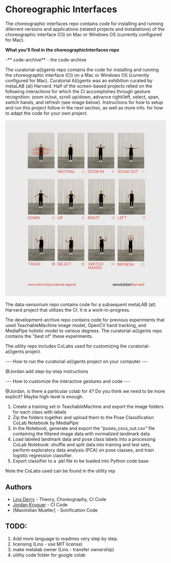 # Choreographic Interfaces

The choreographic interfaces repo contains code for installing and running diferrent versions and applications (related projects and installations) of the choreographic interface (CI) on Mac or Windows OS (currently configured for Mac). 

**What you'll find in the choreographicInterfaces repo**

-** code-archive** - the code-archive

The curatorial-a(i)gents repo contains the code for installing and running the choreographic interface (CI) on a Mac or Windows OS (currently configured for Mac). Curatorial A(i)gents was an exhibition curated by metaLAB (at) Harvard. Half of the screen-based projects relied on the following interactions for which the CI accomplishes through gesture recognition: zoom in/out, scroll up/down, advance right/left, select, span, switch hands, and refresh (see image below). Instructions for how to setup and run this project follow in the next section, as well as more info. for how to adapt the code for your own project.

![Interactive Gestures](/curatorial-a(i)gents/gestures.jpeg)

The data-sensorium repo contains code for a subsequent metaLAB (at) Harvard project that utilizes the CI. It is a work-in-progress.

The development-archive repo contains code for previous experiments that used TeachableMachine image model, OpenCV hand tracking, and MediaPipe holistic model to various degrees. The curatorial-a(i)gents repo contains the "best of" these experiments. 

The utility repo includes CoLabs used for customizing the curatorial-a(i)gents project.  

--- How to run the curatorial-a(i)gents project on your computer ---

@Jordan add step-by-step instructions

--- How to customize the interactive gestures and code ---

@Jordan, is there a particular colab for 4? Do you think we need to be more explicit? Maybe high-level is enough.

1. Create a training set in TeachableMachine and export the image folders for each class with labels
2. Zip the folders together and upload them to the Pose Classification CoLab Notebook by MediaPipe
3. In the Notebook, generate and export the “poses_csvs_out.csv” file containing the filtered image data with normalized landmark data
4. Load labeled landmark data and pose class labels into a processing CoLab Notebook: shuffle and split data into training and test sets, perform exploratory data analysis (PCA) on pose classes, and train logistic regression classifier. 
5. Export classifier to a .pkl file to be loaded into Python code base

Note the CoLabs used can be found in the utility rep


## Authors 
 - [Lins Derry](https://github.com/LinsDerry) - Theory, Choreography, CI Code 
 - [Jordan Kruguer](https://github.com/jlkruguer) - CI Code
 - [Maximilian Mueller] - Sonification Code


## TODO:
1. Add more language to readmes very step by step.
2. licensing (Lins - use MIT license)
3. make metalab owner (Lins - transfer ownership)
4. utility code folder for google colab
